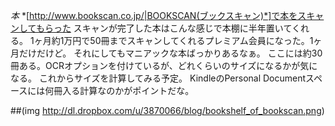 *本* *[http://www.bookscan.co.jp/|BOOKSCAN(ブックスキャン)*]で本をスキャンしてもらった
スキャンが完了した本はこんな感じで本棚に半年置いてくれる。
1ヶ月約1万円で50冊までスキャンしてくれるプレミアム会員になった。1ヶ月だけだけど。
それにしてもマニアックな本ばっかりあるなぁ。
ここには約30冊ある。OCRオプションを付けているが、どれくらいのサイズになるかが気になる。
これからサイズを計算してみる予定。
KindleのPersonal Documentスペースには何冊入る計算なのかがポイントだな。

 ##(img http://dl.dropbox.com/u/3870066/blog/bookshelf_of_bookscan.png)
